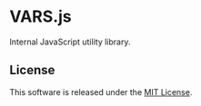 # VARS.js

Internal JavaScript utility library.

## License

This software is released under the [MIT License](http://opensource.org/licenses/MIT).
